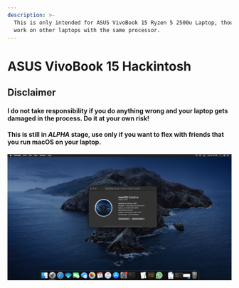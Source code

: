 ```yaml
---
description: >-
  This is only intended for ASUS VivoBook 15 Ryzen 5 2500u Laptop, though it can
  work on other laptops with the same processor.
---
```


# ASUS VivoBook 15 Hackintosh

## Disclaimer

#### I do not take responsibility if you do anything wrong and your laptop gets damaged in the process. Do it at your own risk!

#### This is still in _ALPHA_ stage, use only if you want to flex with friends that you run macOS on your laptop.

![Initial Catalina Build](.gitbook/assets/screenshot-2020-09-15-at-11.41.29-pm.png)


